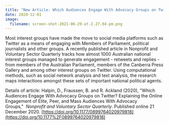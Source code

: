 ```yaml
---
title: "New Article: Which Audiences Engage With Advocacy Groups on Twitter?"
date: 2020-12-01
image:
  filename: screen-shot-2021-06-29-at-2.27.04-pm.png
---
```

Most interest groups have made the move to social media platforms such as Twitter as a means of engaging with Members of Parliament, political journalists and other groups. A recently published article in Nonprofit and Voluntary Sector Quarterly tracks how almost 1000 Australian national interest groups managed to generate engagement - retweets and replies - from members of the Australian Parliament, members of the Canberra Press Gallery and among other interest groups on Twitter. Using computational methods, such as social network analysis and text analysis, the research maps interactions amongst these sets of important national political agents. 

Details of article: Halpin, D., Fraussen, B. and R. Ackland (2020), "Which Audiences Engage With Advocacy Groups on Twitter? Explaining the Online Engagement of Elite, Peer, and Mass Audiences With Advocacy Groups,"  *Nonprofit and Voluntary Sector Quarterly*. Published online 21 December 2020. [https://doi.org/10.1177/0899764020979818](https://doi.org/10.1177%2F0899764020979818)